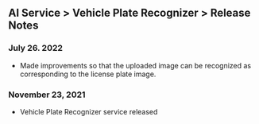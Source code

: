 ## AI Service > Vehicle Plate Recognizer > Release Notes

### July 26. 2022
* Made improvements so that the uploaded image can be recognized as corresponding to the license plate image.

### November 23, 2021
* Vehicle Plate Recognizer service released